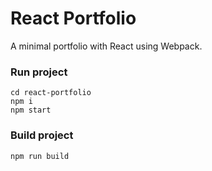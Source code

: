 # React Portfolio
A minimal portfolio with React using Webpack.

### Run project
```
cd react-portfolio
npm i
npm start
```

### Build project
```
npm run build
```
